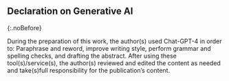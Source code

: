 ## Declaration on Generative AI
{:.noBefore}

During the preparation of this work, the author(s) used Chat-GPT-4 in order to:
Paraphrase and reword, improve writing style, perform grammar and spelling checks, and drafting the abstract.
After using these tool(s)/service(s), the author(s) reviewed and
edited the content as needed and take(s)full responsibility for the publication’s content.
